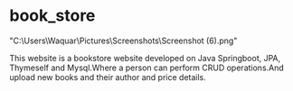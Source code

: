 # book_store

"C:\Users\Waquar\Pictures\Screenshots\Screenshot (6).png"


This website is a bookstore website developed on Java Springboot, JPA, Thymeself and Mysql.Where a person can perform CRUD operations.And upload new books and their author and price details.

